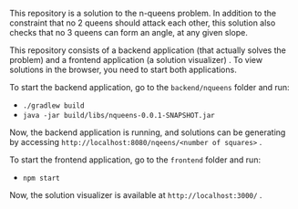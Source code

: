 This repository is a solution to the n-queens problem. In addition to the constraint that no 2 queens should attack each other, this solution also checks that no 3 queens can form an angle, at any given slope.

This repository consists of a backend application (that actually solves the problem) and a frontend application (a solution visualizer) . To view solutions in the browser, you need to start both applications.

To start the backend application, go to the `backend/nqueens` folder and run:
 - `./gradlew build`
 - `java -jar build/libs/nqueens-0.0.1-SNAPSHOT.jar`

 Now, the backend application is running, and solutions can be generating by accessing `http://localhost:8080/nqeens/<number of squares>` . 

 To start the frontend application, go to the `frontend` folder and run:
 - `npm start`

 Now, the solution visualizer is available at `http://localhost:3000/` .
